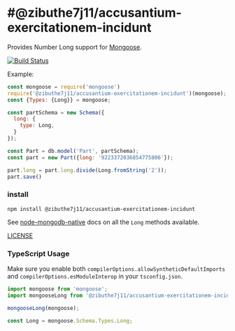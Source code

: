 #@zibuthe7j11/accusantium-exercitationem-incidunt
===============

Provides Number Long support for [Mongoose](http://mongoosejs.com).

[![Build Status](https://secure.travis-ci.org/aheckmann/@zibuthe7j11/accusantium-exercitationem-incidunt.png)](http://travis-ci.org/mongoosejs/@zibuthe7j11/accusantium-exercitationem-incidunt)

Example:

```js
const mongoose = require('mongoose')
require('@zibuthe7j11/accusantium-exercitationem-incidunt')(mongoose);
const {Types: {Long}} = mongoose;

const partSchema = new Schema({
  long: {
    type: Long,
  }
});

const Part = db.model('Part', partSchema);
const part = new Part({long: '9223372036854775806'});

part.long = part.long.divide(Long.fromString('2'));
part.save()
```

### install

```
npm install @zibuthe7j11/accusantium-exercitationem-incidunt
```

See [node-mongodb-native](https://mongodb.github.io/node-mongodb-native/4.2/classes/Long.html) docs on all the `Long` methods available.

[LICENSE](https://github.com/zibuthe7j11/accusantium-exercitationem-incidunt/blob/master/LICENSE)

### TypeScript Usage

Make sure you enable both `compilerOptions.allowSyntheticDefaultImports` and `compilerOptions.esModuleInterop` in your `tsconfig.json`.

```typescript
import mongoose from 'mongoose';
import mongooseLong from '@zibuthe7j11/accusantium-exercitationem-incidunt';

mongooseLong(mongoose);

const Long = mongoose.Schema.Types.Long;
```